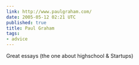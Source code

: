 ```yaml
---
link: http://www.paulgraham.com/
date: 2005-05-12 02:21 UTC
published: true
title: Paul Graham
tags:
- advice
---
```


Great essays (the one about highschool & Startups)
